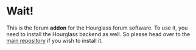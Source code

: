 # Wait!

This is the forum **addon** for the Hourglass forum software. To use it, you need to install the Hourglass backend as well. So please head over to the [main repository](https://github.com/hourglass/hourglass) if you wish to install it.
